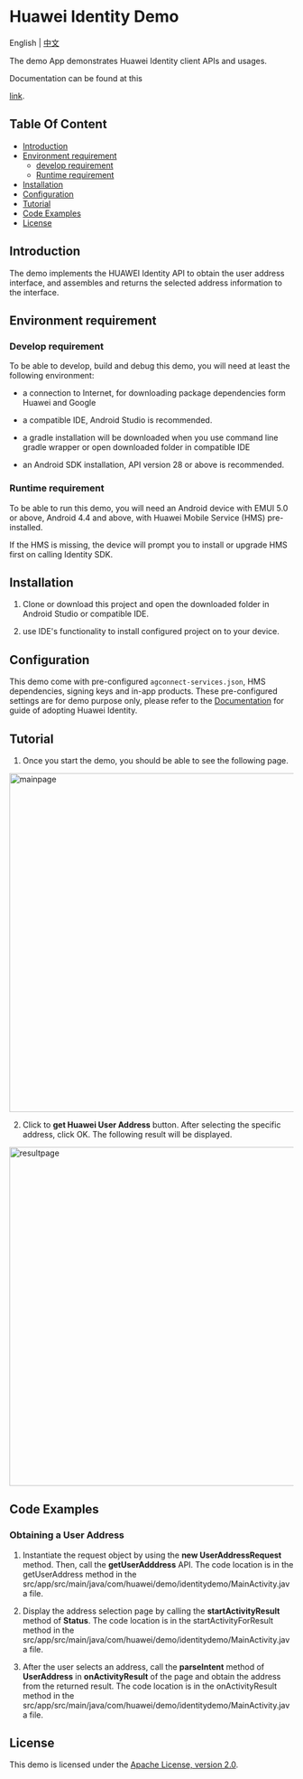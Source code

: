 # Huawei Identity Demo

English | [中文](https://github.com/HMS-Core/hms-identity-demo/blob/master/README_ZH.md)

The demo App demonstrates Huawei Identity client APIs and usages. 

Documentation can be found at this 

[link](https://developer.huawei.com/consumer/en/doc/development/HMS-Guides/about-the-service).


## Table Of Content

- [Introduction](#introduction)
- [Environment requirement](#enviroment-requirement)
  - [develop requirement](#develop-requirement)
  - [Runtime requirement](#runtime-requirement)
- [Installation](#installation)
- [Configuration](#configuration)
- [Tutorial](#tutorial)
- [Code Examples](#code-examples)
- [License](#license)  


## Introduction

The demo implements the HUAWEI Identity API to obtain the user address interface, and assembles and returns the selected address information to the interface.


## Environment requirement

### Develop requirement

To be able to develop, build and debug this demo, you will need at least the following environment:

* a connection to Internet, for downloading package dependencies form Huawei and Google

* a compatible IDE, Android Studio is recommended.

* a gradle installation will be downloaded when you use command line gradle wrapper or 
    open downloaded folder in compatible IDE

* an Android SDK installation, API version 28 or above is recommended.

### Runtime requirement

To be able to run this demo, you will need an Android device with EMUI 5.0 or above, 
Android 4.4 and above, with Huawei Mobile Service (HMS) pre-installed.

If the HMS is missing, the device will prompt you to install or upgrade HMS first on calling Identity SDK.


## Installation

1. Clone or download this project and open the downloaded folder in Android Studio or compatible IDE.

2. use IDE's functionality to install configured project on to your device.


## Configuration

This demo come with pre-configured `agconnect-services.json`, HMS dependencies, signing keys and
in-app products. These pre-configured settings are for demo purpose only, please refer to the 
[Documentation](https://developer.huawei.com/consumer/en/doc/development/HMS-Guides/about-the-service)
for guide of adopting Huawei Identity.


## Tutorial

1. Once you start the demo, you should be able to see the following page.
<img src="images/en-us_image_0210355807.png" alt="mainpage" height="600"/>

2. Click to **get Huawei User Address** button. After selecting the specific address, click OK. The following result will be displayed.
<img src="images/en-us_image_0210355809.png" alt="resultpage" height="600"/>


## Code Examples

### Obtaining a User Address

1. Instantiate the request object by using the **new UserAddressRequest** method. Then, call the **getUserAdddress** API.
   The code location is in the getUserAddress method in the src/app/src/main/java/com/huawei/demo/identitydemo/MainActivity.java file.

2. Display the address selection page by calling the **startActivityResult** method of **Status**.
   The code location is in the startActivityForResult method in the src/app/src/main/java/com/huawei/demo/identitydemo/MainActivity.java file.

3. After the user selects an address, call the **parseIntent** method of **UserAddress** in **onActivityResult** of the page and obtain the address from the returned result.
   The code location is in the onActivityResult method in the src/app/src/main/java/com/huawei/demo/identitydemo/MainActivity.java file.


## License

This demo is licensed under the [Apache License, version 2.0](http://www.apache.org/licenses/LICENSE-2.0).
